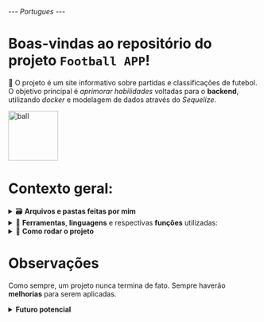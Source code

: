 --- _Portugues_ ---

# Boas-vindas ao repositório do projeto `Football APP`!

🌱 O projeto é um site informativo sobre partidas e classificações de futebol. O objetivo principal é _aprimorar habilidades_ voltadas para o **backend**, utilizando _docker_ e modelagem de dados através do _Sequelize_.

<img alt="ball" src="https://gifs.eco.br/wp-content/uploads/2022/07/gifs-de-bolas-de-futebol-0.gif" width="100px">

# Contexto geral:

<details>
    <summary>🗃️ <strong>Arquivos e pastas feitas por mim</strong></summary><br />
    Tudo que está dentro de 📁 <strong>/backend/src</strong>. Os demais arquivos foram feitos pela escola que elaborou o projeto.
</details>

<details>
    <summary>🧰 <strong>Ferramentas</strong>, <strong>linguagens</strong> e respectivas <strong>funções</strong> utilizadas:</summary>
    <li> <i>TypeScript</i> (linguagem);</li>
    <li> <i>MySQL</i> (banco de dados);</li>
    <li> <i>Sequelize</i> (comunicação banco - backend);</li>
    <li> <i>Node.js</i> (compilação);</li>
    <li> <i>Express</i> (gerenciar requisições);</li>
    <li> <i>Express async errors</i> (capturar erros da aplicação);</li>
    <li> <i>JWT, bcryptjs</i> (validação de token e criptografia de senha);</li>
    <li> <i>Jest, mocha, chai, sinon</i> (testes unitários);</li>
</details>

<details>
    <summary>🚀 <strong>Como rodar o projeto</strong></summary>
    Neste projeto foi utilizado o <i>Docker</i>, para que não haja problemas com os softwares locais da máquina, além de ter um <i>ambiente isolado</i> para cada área (frontend, backend e banco de dados).
    <br>

  1. **criar os containers**

  ```bash
  $ npm run docker-compose:up:dev
  ```

  2. **no terminal do container do backend, rodar o comando build**

  ```bash
  $ npm run build
  ```

  3. **rodar o nodemon e popular o banco pelo script dev**

  ```bash
  $ npm run dev
  ```

As dependencias serão instaladas dentro dos respectivos containers, pois ao criá-los é rodado o comando _npm install_ em cada **Dockerfile**.
</details>

# Observações
Como sempre, um projeto nunca termina de fato. Sempre haverão **melhorias** para serem aplicadas.

<details>
    <summary><strong>Futuro potencial</strong></summary>
    <li> Melhorias estruturais seguindo alguns design de software como SOLID, POO, DDD, etc;</li>
</details>